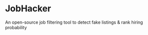 # JobHacker
An  open-source job filtering tool to detect fake listings &amp; rank hiring probability
